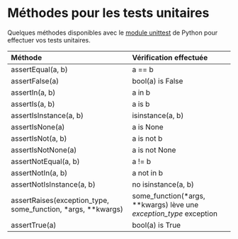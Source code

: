 # Méthodes pour les tests unitaires

Quelques méthodes disponibles avec le [module unittest](https://docs.python.org/3/library/unittest.html#unittest.TestCase) de Python pour effectuer vos tests unitaires.

|Méthode|Vérification effectuée|
|:--|:--|
|assertEqual(a, b)|a == b|
|assertFalse(a)|bool(a) is False|
|assertIn(a, b)|a in b|
|assertIs(a, b)|a is b|
|assertIsInstance(a, b)|isinstance(a, b)|
|assertIsNone(a)|a is None|
|assertIsNot(a, b)|a is not b|
|assertIsNotNone(a)|a is not None|
|assertNotEqual(a, b)|a != b|
|assertNotIn(a, b)|a not in b|
|assertNotIsInstance(a, b)|no isinstance(a, b)|
|assertRaises(exception_type, some_function, \*args, \*\*kwargs)|some_function(\*args, \*\*kwargs) lève une _exception_type_ exception|
|assertTrue(a)|bool(a) is True|
